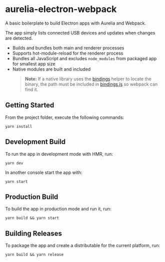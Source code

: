 # aurelia-electron-webpack

A basic boilerplate to build Electron apps with Aurelia and Webpack.

The app simply lists connected USB devices and updates when changes are detected.

- Builds and bundles both main and renderer processes
- Supports hot-module-reload for the renderer process
- Bundles all JavaScript and excludes `node_modules` from packaged app for smallest app size
- Native modules are built and included
  > **Note:** If a native library uses the [bindings](https://www.npmjs.com/package/bindings) helper
  > to locate the binary, the path must be included in [bindings.js](./bindings.js) so webpack can
  > find it.

## Getting Started

From the project folder, execute the following commands:

```
yarn install
```

## Development Build

To run the app in development mode with HMR, run:

```
yarn dev
```

In another console start the app with:

```
yarn start
```

## Production Build

To build the app in production mode and run it, run:

```
yarn build && yarn start
```

## Building Releases

To package the app and create a distributable for the current platform, run:

```
yarn build && yarn release
```
